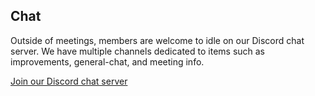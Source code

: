 ## Chat
Outside of meetings, members are welcome to idle on our Discord chat server. We have multiple channels dedicated to items such as improvements, general-chat, and meeting info.

[Join our Discord chat server](https://discord.gg/yMvbvst)
